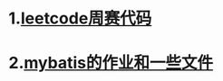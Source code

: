 # 1.[leetcode周赛代码](https://github.com/MelancholyAstronaut/WorkSpace/tree/JavaEE/LeetCode%E4%BB%A3%E7%A0%81)
# 2.[mybatis的作业和一些文件](https://github.com/MelancholyAstronaut/WorkSpace/tree/JavaEE/Mybatis%E6%96%87%E4%BB%B6)

